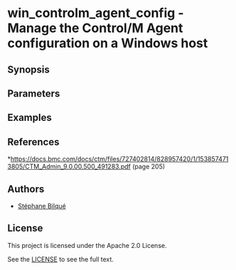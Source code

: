 # win_controlm_agent_config - Manage the Control/M Agent configuration on a Windows host

## Synopsis

## Parameters

## Examples

## References

*<https://docs.bmc.com/docs/ctm/files/727402814/828957420/1/1538574713805/CTM_Admin_9.0.00.500_491283.pdf> (page 205)

## Authors

- [Stéphane Bilqué](https://github.com/sbilque)

## License

This project is licensed under the Apache 2.0 License.

See the [LICENSE](LICENSE) to see the full text.
